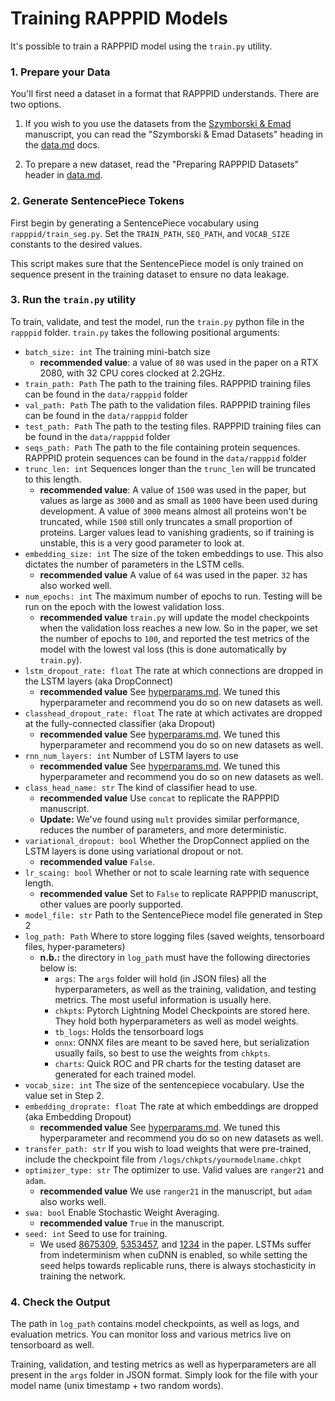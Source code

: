 # Training RAPPPID Models

It's possible to train a RAPPPID model using the `train.py` utility.

### 1. Prepare your Data

You'll first need a dataset in a format that RAPPPID understands. There are two options.

1. If you wish to you use the datasets from the [Szymborski & Emad](https://doi.org/10.1101/2021.08.13.456309) manuscript, you can read the "Szymborski & Emad Datasets" heading in the [data.md](data.md) docs.

2. To prepare a new dataset, read the "Preparing RAPPPID Datasets" header in [data.md](data.md).

### 2. Generate SentencePiece Tokens

First begin by generating a SentencePiece vocabulary using `rapppid/train_seg.py`.
Set the `TRAIN_PATH`, `SEQ_PATH`, and `VOCAB_SIZE` constants to the desired 
values.

This script makes sure that the SentencePiece model is only trained on sequence present in the training dataset to ensure no data leakage.

### 3. Run the `train.py` utility

To train, validate, and test the model, run the `train.py` python file in the 
`rapppid` folder. `train.py` takes the following positional arguments:

* `batch_size: int` The training mini-batch size
    * **recommended value**: a value of `80` was used in the paper on a RTX 2080, with 32 CPU cores clocked at 2.2GHz.
* `train_path: Path` The path to the training files. RAPPPID training files can be found in the `data/rapppid` folder
* `val_path: Path` The path to the validation files. RAPPPID training files can be found in the `data/rapppid` folder
* `test_path: Path` The path to the testing files. RAPPPID training files can be found in the `data/rapppid` folder
* `seqs_path: Path` The path to the file containing protein sequences. RAPPPID protein sequences can be found in the `data/rapppid` folder
* `trunc_len: int` Sequences longer than the `trunc_len` will be truncated to this length.
    * **recommended value**: A value of `1500` was used in the paper, but values as large as `3000` and as small as `1000` have been used during development. A value of `3000` means almost all proteins won't be truncated, while `1500` still only truncates a small proportion of proteins. Larger values lead to vanishing gradients, so if training is unstable, this is a very good parameter to look at.
* `embedding_size: int` The size of the token embeddings to use. This also dictates the number of parameters in the LSTM cells.
    * **recommended value** A value of `64` was used in the paper. `32` has also worked well.
* `num_epochs: int` The maximum number of epochs to run. Testing will be run on the epoch with the lowest validation loss.
    * **recommended value** `train.py` will update the model checkpoints when the validation loss reaches a new low. So in the paper, we set the number of epochs to `100`, and reported the test metrics of the model with the lowest val loss (this is done automatically by `train.py`).
* `lstm_dropout_rate: float` The rate at which connections are dropped in the LSTM layers (aka DropConnect)
    * **recommended value** See [hyperparams.md](hyperparams.md). We tuned this hyperparameter and recommend you do so on new datasets as well.
* `classhead_dropout_rate: float` The rate at which activates are dropped at the fully-connected classifier (aka Dropout)
    * **recommended value** See [hyperparams.md](hyperparams.md). We tuned this hyperparameter and recommend you do so on new datasets as well.
* `rnn_num_layers: int` Number of LSTM layers to use
    * **recommended value** See [hyperparams.md](hyperparams.md). We tuned this hyperparameter and recommend you do so on new datasets as well.
* `class_head_name: str` The kind of classifier head to use. 
    * **recommended value** Use `concat` to replicate the RAPPPID manuscript. 
    * **Update:** We've found using `mult` provides similar performance, reduces the number of parameters, and more deterministic.
* `variational_dropout: bool` Whether the DropConnect applied on the LSTM layers is done using variational dropout or not.
    * **recommended value** `False`.
* `lr_scaing: bool` Whether or not to scale learning rate with sequence length. 
    * **recommended value** Set to `False` to replicate RAPPPID manuscript, other values are poorly supported.
* `model_file: str` Path to the SentencePiece model file generated in Step 2
* `log_path: Path` Where to store logging files (saved weights, tensorboard files, hyper-parameters)
    * **n.b.:** the directory in `log_path` must have the following directories below is:
        * `args`: The `args` folder will hold (in JSON files) all the hyperparameters, as well as the training, validation, and testing metrics. The most useful information is usually here.
        * `chkpts`: Pytorch Lightning Model Checkpoints are stored here. They hold both hyperparameters as well as model weights.
        * `tb_logs`: Holds the tensorboard logs
        * `onnx`: ONNX files are meant to be saved here, but serialization usually fails, so best to use the weights from `chkpts`.
        * `charts`: Quick ROC and PR charts for the testing dataset are generated for each trained model.
* `vocab_size: int` The size of the sentencepiece vocabulary. Use the value set in Step 2.
* `embedding_droprate: float` The rate at which embeddings are dropped (aka Embedding Dropout)
    * **recommended value** See [hyperparams.md](hyperparams.md). We tuned this hyperparameter and recommend you do so on new datasets as well.
* `transfer_path: str` If you wish to load weights that were pre-trained, include the checkpoint file from `/logs/chkpts/yourmodelname.chkpt`
* `optimizer_type: str` The optimizer to use. Valid values are `ranger21` and `adam`.
    * **recommended value** We use `ranger21` in the manuscript, but `adam` also works well.
* `swa: bool` Enable Stochastic Weight Averaging.
    * **recommended value** `True` in the manuscript.
* `seed: int` Seed to use for training.
    * We used [8675309](https://www.youtube.com/watch?v=boaJCrHNRMA), [5353457](https://www.youtube.com/watch?v=L776uPOJgB8), and [1234](https://www.youtube.com/watch?v=6pYMZKVZ9Ws) in the paper. LSTMs suffer from indeterminism when cuDNN is enabled, so while setting the seed helps towards replicable runs, there is always stochasticity in training the network.

### 4. Check the Output

The path in `log_path` contains model checkpoints, as well as logs, and evaluation metrics. You can monitor loss and various metrics live on tensorboard as well.

Training, validation, and testing metrics as well as hyperparameters are all present in the `args` folder in JSON format. Simply look for the file with your model name (unix timestamp + two random words).